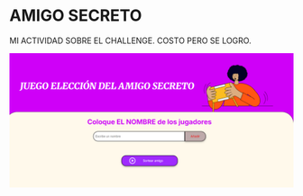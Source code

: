 # AMIGO SECRETO 
MI ACTIVIDAD SOBRE EL CHALLENGE. COSTO PERO SE LOGRO.

![alt text](./assets/image.png)